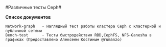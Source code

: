 #Различные тесты Ceph#

**Список документов**

	Network-graph   - Наглядный тест работы кластера Ceph с кластерной и публичной сетями
	Bench-test      - Тесты быстродействия RBD,CephFS, NFS-Ganesha в графиках (Предоставлено Алексеем Костиным @rumanzo)




